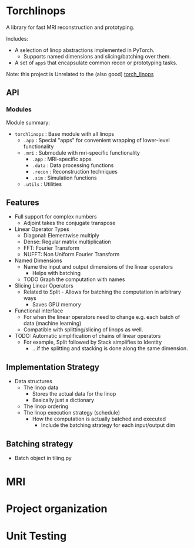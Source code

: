 # Torchlinops
A library for fast MRI reconstruction and prototyping.

Includes:

- A selection of linop abstractions implemented in PyTorch.
  - Supports named dimensions and slicing/batching over them.
- A set of `app`s that encapsulate common recon or prototyping tasks.

Note: this project is Unrelated to the (also good) [torch_linops](https://github.com/cvxgrp/torch_linops)

## API
### Modules
Module summary:
- `torchlinops` : Base module with all linops
  - `.app` : Special "apps" for convenient wrapping of lower-level functionality
  - `.mri` : Submodule with mri-specific functionality
    - `.app` : MRI-specific apps
    - `.data` : Data processing functions
    - `.recon` : Reconstruction techniques
    - `.sim` : Simulation functions
  - `.utils` : Utilities


## Features
- Full support for complex numbers
  - Adjoint takes the conjugate transpose
- Linear Operator Types
  - Diagonal: Elementwise multiply
  - Dense: Regular matrix multiplication
  - FFT: Fourier Transform
  - NUFFT: Non Uniform Fourier Transform
- Named Dimensions
  - Name the input and output dimensions of the linear operators
    - Helps with batching
  - TODO Graph the computation with names
- Slicing Linear Operators
  - Related to Split - Allows for batching the computation in arbitrary ways
    - Saves GPU memory
- Functional interface
  - For when the linear operators need to change e.g. each batch of data (machine learning)
  - Compatible with splitting/slicing of linops as well.
- TODO: Automatic simplification of chains of linear operators
  - For example, Split followed by Stack simplifies to Identity
    - ...if the splitting and stacking is done along the same dimension.

## Implementation Strategy
- Data structures
  - The linop data
    - Stores the actual data for the linop
    - Basically just a dictionary
  - The linop ordering
  - The linop execution strategy (schedule)
    - How the computation is actually batched and executed
      - Include the batching strategy for each input/output dim

## Batching strategy
- Batch object in tiling.py

# MRI

# Project organization

# Unit Testing

